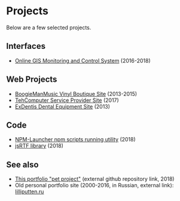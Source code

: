 # Projects

Below are a few selected projects.

## Interfaces

- [Online GIS Monitoring and Control System](#/Projects/Interfaces/18xx-vektor-element) (2016-2018)

## Web Projects

- [BoogieManMusic Vinyl Boutique Site](#/Projects/Web/15xx-boogiemanmusic) (2013-2015)
- [TehComputer Service Provider Site](#/Projects/Web/1702-tehcomputer) (2017)
- [ExDentis Dental Equipment Site](#/Projects/Web/1308-ExDentis) (2013)

## Code

- [NPM-Launcher npm scripts running utility](#/Projects/Code/1811-npm-launcher) (2018)
- [jsRTF library](#/Projects/Code/1707-jsrtf) (2018)

## See also

- [This portfolio "pet project"](https://github.com/lilliputten/lilliputten.github.io-v2) (external github repository link, 2018)
- Old personal portfolio site (2000-2016, in Russian, external link): [lilliputten.ru](http://lilliputten.ru)
